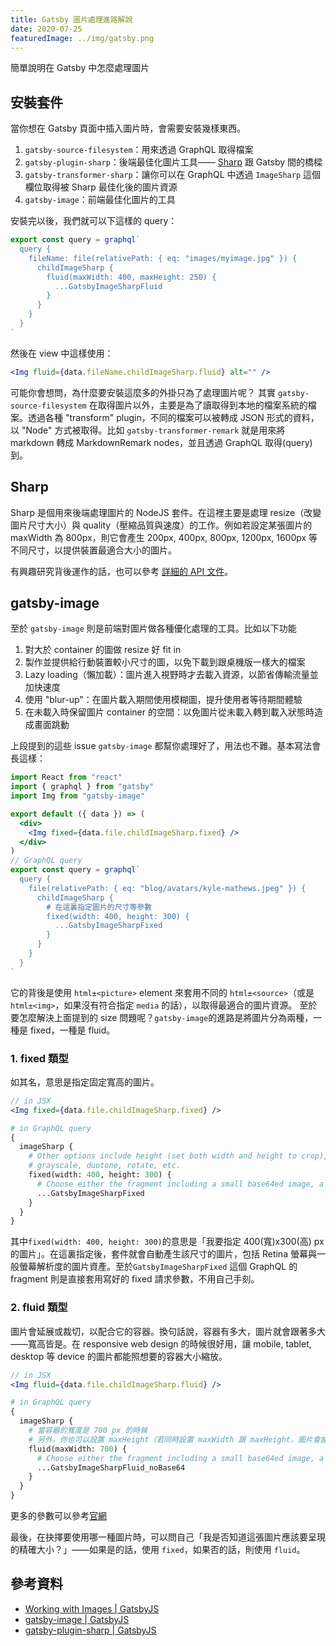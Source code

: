 ```yaml
---
title: Gatsby 圖片處理進路解說
date: 2020-07-25
featuredImage: ../img/gatsby.png
---
```


簡單說明在 Gatsby 中怎麼處理圖片 

<!-- endexcerpt -->

## 安裝套件

當你想在 Gatsby 頁面中插入圖片時，會需要安裝幾樣東西。
1. `gatsby-source-filesystem`：用來透過 GraphQL 取得檔案
1. `gatsby-plugin-sharp`：後端最佳化圖片工具—— [Sharp](https://github.com/lovell/sharp) 跟 Gatsby 間的橋樑
1. `gatsby-transformer-sharp`：讓你可以在 GraphQL 中透過 `ImageSharp` 這個欄位取得被 Sharp 最佳化後的圖片資源
1. `gatsby-image`：前端最佳化圖片的工具

安裝完以後，我們就可以下這樣的 query：

```js
export const query = graphql`
  query {
    fileName: file(relativePath: { eq: "images/myimage.jpg" }) {
      childImageSharp {
        fluid(maxWidth: 400, maxHeight: 250) {
          ...GatsbyImageSharpFluid
        }
      }
    }
  }
`
```

然後在 view 中這樣使用：

```jsx
<Img fluid={data.fileName.childImageSharp.fluid} alt="" />
```

可能你會想問，為什麼要安裝這麼多的外掛只為了處理圖片呢？
其實 `gatsby-source-filesystem` 在取得圖片以外，主要是為了讀取得到本地的檔案系統的檔案。透過各種 "transform" plugin，不同的檔案可以被轉成 JSON 形式的資料，以 "Node" 方式被取得。比如 `gatsby-transformer-remark` 就是用來將 markdown 轉成 MarkdownRemark nodes，並且透過 GraphQL 取得(query)到。

## Sharp

Sharp 是個用來後端處理圖片的 NodeJS 套件。在這裡主要是處理 resize（改變圖片尺寸大小）與 quality（壓縮品質與速度）的工作。例如若設定某張圖片的 maxWidth 為 800px，則它會產生 200px, 400px, 800px, 1200px, 1600px 等不同尺寸，以提供裝置最適合大小的圖片。

有興趣研究背後運作的話，也可以參考 [詳細的 API 文件](https://sharp.pixelplumbing.com/)。


## gatsby-image

至於 `gatsby-image` 則是前端對圖片做各種優化處理的工具。比如以下功能
1. 對大於 container 的圖做 resize 好 fit in
2. 製作並提供給行動裝置較小尺寸的圖，以免下載到跟桌機版一樣大的檔案
3. Lazy loading（懶加載）：圖片進入視野時才去載入資源，以節省傳輸流量並加快速度
4. 使用 "blur-up"：在圖片載入期間使用模糊圖，提升使用者等待期間體驗
5. 在未載入時保留圖片 container 的空間：以免圖片從未載入轉到載入狀態時造成畫面跳動

上段提到的這些 issue `gatsby-image` 都幫你處理好了，用法也不難。基本寫法會長這樣：

```jsx
import React from "react"
import { graphql } from "gatsby"
import Img from "gatsby-image"

export default ({ data }) => (
  <div>
    <Img fixed={data.file.childImageSharp.fixed} />
  </div>
)
// GraphQL query
export const query = graphql`
  query {
    file(relativePath: { eq: "blog/avatars/kyle-mathews.jpeg" }) {
      childImageSharp {
        # 在這裏指定圖片的尺寸等參數
        fixed(width: 400, height: 300) {
          ...GatsbyImageSharpFixed
        }
      }
    }
  }
`
```

它的背後是使用 `html±<picture>` element 來套用不同的 `html±<source>`（或是 `html±<img>`，如果沒有符合指定 `media` 的話），以取得最適合的圖片資源。
至於要怎麼解決上面提到的 size 問題呢？`gatsby-image`的進路是將圖片分為兩種，一種是 fixed，一種是 fluid。


### 1. fixed 類型

如其名，意思是指定固定寬高的圖片。

```jsx
// in JSX
<Img fixed={data.file.childImageSharp.fixed} />
```

```graphql
# in GraphQL query
{
  imageSharp {
    # Other options include height (set both width and height to crop),
    # grayscale, duotone, rotate, etc.
    fixed(width: 400, height: 300) {
      # Choose either the fragment including a small base64ed image, a traced placeholder SVG, or one without.
      ...GatsbyImageSharpFixed
    }
  }
}
```

其中`fixed(width: 400, height: 300)`的意思是「我要指定 400(寬)x300(高) px 的圖片」。在這裏指定後，套件就會自動產生該尺寸的圖片，包括 Retina 螢幕與一般螢幕解析度的圖片資產。至於`GatsbyImageSharpFixed` 這個 GraphQL 的 fragment 則是直接套用寫好的 fixed 請求參數，不用自己手刻。


### 2. fluid 類型

圖片會延展或裁切，以配合它的容器。換句話說，容器有多大，圖片就會跟著多大——寬高皆是。在 responsive web design 的時候很好用，讓 mobile, tablet, desktop 等 device 的圖片都能照想要的容器大小縮放。

```jsx
// in JSX
<Img fluid={data.file.childImageSharp.fluid} />
```

```graphql
# in GraphQL query
{
  imageSharp {
    # 當容器的寬度是 700 px 的時候
    # 另外，你也可以設置 maxHeight（若同時設置 maxWidth 跟 maxHeight，圖片會據此做裁切）、灰階、duotone、旋轉等參數
    fluid(maxWidth: 700) {
      # Choose either the fragment including a small base64ed image, a traced placeholder SVG, or one without.
      ...GatsbyImageSharpFluid_noBase64
    }
  }
}
```

更多的參數可以參考[官網](https://www.gatsbyjs.org/packages/gatsby-image/?=gatsby-image#gatsby-image-props)

最後，在抉擇要使用哪一種圖片時，可以問自己「我是否知道這張圖片應該要呈現的精確大小？」——如果是的話，使用 `fixed`，如果否的話，則使用 `fluid`。


## 參考資料
- [Working with Images | GatsbyJS](https://www.gatsbyjs.org/docs/working-with-images/)
- [gatsby-image | GatsbyJS](https://www.gatsbyjs.org/packages/gatsby-image/)
- [gatsby-plugin-sharp | GatsbyJS](https://www.gatsbyjs.org/packages/gatsby-plugin-sharp/)
